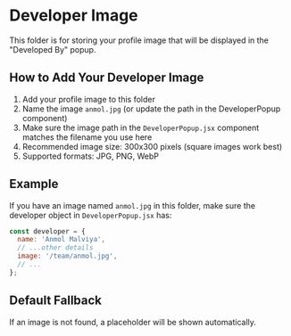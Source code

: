 # Developer Image

This folder is for storing your profile image that will be displayed in the "Developed By" popup.

## How to Add Your Developer Image

1. Add your profile image to this folder
2. Name the image `anmol.jpg` (or update the path in the DeveloperPopup component)
3. Make sure the image path in the `DeveloperPopup.jsx` component matches the filename you use here
4. Recommended image size: 300x300 pixels (square images work best)
5. Supported formats: JPG, PNG, WebP

## Example

If you have an image named `anmol.jpg` in this folder, make sure the developer object in `DeveloperPopup.jsx` has:

```jsx
const developer = {
  name: 'Anmol Malviya',
  // ...other details
  image: '/team/anmol.jpg',
  // ...
};
```

## Default Fallback

If an image is not found, a placeholder will be shown automatically.
